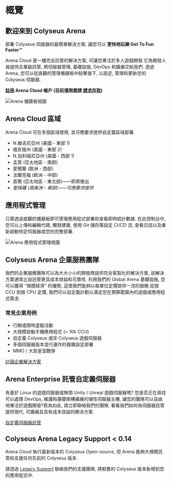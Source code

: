 # 概覽

## 歡迎來到 Colyseus Arena
部署 Colyseus 伺服器的最簡單解決方案, 讓您可以 **更快地玩樂 Get To Fun Faster™**

Arena Cloud 是一種完全託管的解決方案, 可讓您專注於多人遊戲開發.它為開發人員提供企業級託管, 將伺服器管理, 基礎設施, DevOps 和擴展交給我們. 透過 Arena, 您可以從直觀的管理儀錶板中點擊幾下, 以設定, 管理和更新您的 Colyseus 伺服器.

**[註冊](https://console.colyseus.io/register) Arena Cloud 帳戶 (目前僅限邀請 [請求存取](https://www.colyseus.io/arena))**

![Arena 儀錶板視圖](../../images/dashboard-view.jpg)

## Arena Cloud 區域
Arena Cloud 可在多個區域使用, 並可應要求提供自定義區域部署.

- N.維吉尼亞州 (美國 - 東部 1)
- 俄亥俄州 (美國 - 東部 2)
- N.加利福尼亞州 (美國 - 西部 1)
- 孟買 (亞太地區 - 南部)
- 愛爾蘭 (歐洲 - 西部)
- 法蘭克福 (歐洲 - 中部)
- 首爾 (亞太地區 - 東北部)——即將推出
- *聖保羅 (南美洲 - 東部)——可應要求提供*

## 應用程式管理
只需透過直觀的儀錶板即可管理應用程式部署和查看即時統計數據. 在此控制台中, 您可以上傳和編輯代碼, 觸發建置, 使用 Git 儲存庫設定 CI/CD 流, 查看日誌以及重新啟動特定伺服器或您的完整部署.

![Arena 應用程式管理視圖](../../images/app-manage-view.jpg)


## Colyseus Arena 企業服務團隊
我們的企業服務團隊可以為大大小小的開發商提供完全客製化的解決方案, 該解決方案通常比自託管更具成本效益和可靠性. 利用我們的 Global Arena 基礎設施, 您可以獲得 "規模經濟" 的優勢, 這使我們能夠以每單位定價提供一流的服務.從按 CCU 到按 CPU 定價, 我們可以自定義計劃以滿足您在預算範圍內的遊戲或應用程式需求.

### 常見企業用例
- 行銷或限時虛擬活動
- 大規模啟動手機應用程式 (> 10k CCU)
- 自定義 Colyseus 或非 Colyseus 遊戲伺服器
- 多個伺服器版本並行運作的複雜設定部署
- MMO / 大型皇室戰爭

[討論企業解決方案](mailto:contact@lucidsight.com)

## Arena Enterprise 託管自定義伺服器
有基於 Linux 的遊戲伺服器或無頭 Unity / Unreal 遊戲伺服器嗎? 您是否正在尋找可以處理 DevOps, 維護和基礎架構擴展的彈性伺服器主機, 讓您的團隊可以自由地專注於遊戲開發?若為如此, 請立即聯絡我們的團隊, 看看我們如何為伺服器託管提供現代, 可擴展且具有成本效益的解決方案.

[自定義伺服器託管](mailto:support@lucidsight.com)

## Colyseus Arena Legacy Support < 0.14
Arena Cloud 執行最新版本的 Colyseus Open-source, 但 Arena 能夠大規模託管和支援任何先前的 Colyseus 版本.

請透過 [Legacy Support](mailto:support@lucidsight.com) 聯絡我們的支援團隊, 將較舊的 Colyseus 版本新增到您的應用程式中.
